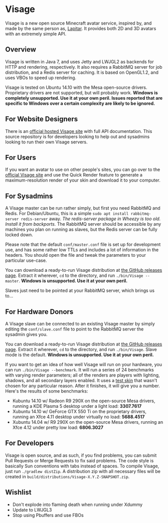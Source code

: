 # Visage
Visage is a new open source Minecraft avatar service, inspired by, and made by the same person as,
[Lapitar](https://github.com/LapisBlue/Lapitar). It provides both 2D and 3D avatars with an
extremely simple API.

## Overview
Visage is written in Java 7, and uses Jetty and LWJGL2 as backends for HTTP and rendering, respectively. It also
requires a RabbitMQ server for job distribution, and a Redis server for caching. It is based on OpenGL1.2, and
uses VBOs to speed up rendering.

Visage is tested on Ubuntu 14.10 with the Mesa open-source drivers. Proprietary drivers are not supported, but
will probably work.
**Windows is completely unsupported. Use it at your own peril. Issues reported that are specific to Windows over a certain complexity are likely to be ignored.**

## For Website Designers
There is an [official hosted Visage site][1] with full API documentation.
This source repository is for developers looking to help out and sysadmins looking to run their own Visage servers.

## For Users
If you want an avatar to use on other people's sites, you can go over to the [official Visage site][1] and
use the Quick Render feature to generate a maximum-resolution render of your skin and download it to your
computer.

## For Sysadmins
A Visage master can be run rather simply, but first you need RabbitMQ and Redis. For Debian/Ubuntu, this is a
simple `sudo apt install rabbitmq-server redis-server` away. *The redis-server package in Wheezy is too old. Install it from backports.*
The RabbitMQ server should be accessible by any machines you plan on running as slaves, but the Redis server 
can be fully locked down.

Please note that the default `conf/master.conf` file is set up for development use, and has some rather low TTLs and
includes a lot of information in the headers. You should open the file and tweak the parameters to your particular
use-case.

You can download a ready-to-run Visage distribution at [the GitHub releases page](https://github.com/surgeplay/Visage/releases).
Extract it wherever, `cd` to the directory, and run `./bin/Visage --master`. **Windows is unsupported. Use it at your own peril.**

Slaves just need to be pointed at your RabbitMQ server, which brings us to...

## For Hardware Donors
A Visage slave can be connected to an existing Visage master by simply editing the `conf/slave.conf` file to point to the
RabbitMQ server the sysadmin gives you.

You can download a ready-to-run Visage distribution at [the GitHub releases page](https://github.com/surgeplay/Visage/releases).
Extract it wherever, `cd` to the directory, and run `./bin/Visage`. Slave mode is the default.
**Windows is unsupported. Use it at your own peril.**

If you want to get an idea of how well Visage will run on your hardware, you can run `./bin/Visage --benchmark`.
It will run a series of 24 benchmarks with varying render parameters; all of the renders are players with lighting,
shadows, and all secondary layers enabled. It uses a [test skin](https://github.com/surgeplay/Visage/blob/master/src/main/resources/test_skin.png)
that wasn't chosen for any particular reason.
After it finishes, it will give you a number. Here's the results of some benchmarks:

 * Kubuntu 14.10 w/ Radeon R9 290X on the open-source Mesa drivers, running a KDE Plasma 5 desktop under a light load: **3307.7617**
 * Xubuntu 14.10 w/ GeForce GTX 550 Ti on the proprietary drivers, running an Xfce 4.11 desktop under virtually no load: **5688.4517**
 * Xubuntu 14.04 w/ R9 290X on the open-source Mesa drivers, running an Xfce 4.12 under pretty low load: **6806.3027**

## For Developers
Visage is open source, and as such, if you find problems, you can submit Pull Requests or Merge Requests to
fix said problems. The code style is basically Sun conventions with tabs instead of spaces. To compile
Visage, just run `./gradlew distZip`. A distribution zip with all necessary files will be created in
`build/distributions/Visage-X.Y.Z-SNAPSHOT.zip`.

## Wishlist
 * Don't explode into flaming death when running under Xdummy
 * Update to LWJGL3
 * Stop using Pbuffers and use FBOs

[1]: https://visage.surgeplay.com/

